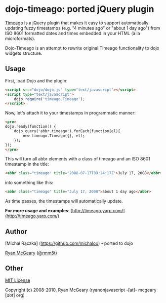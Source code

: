 # dojo-timeago: ported jQuery plugin

<a href="https://github.com/rmm5t/jquery-timeago">Timeago</a> is a jQuery plugin that makes it easy to support automatically updating
fuzzy timestamps (e.g. "4 minutes ago" or "about 1 day ago") from ISO 8601
formatted dates and times embedded in your HTML (à la microformats).

Dojo-Timeago is an attempt to rewrite original Timeago functionality to dojo widgets structure.

## Usage

First, load Dojo and the plugin:

```html
<script src="dojo/dojo.js" type="text/javascript"></script>
<script type="text/javascript">
    dojo.require('timeago.Timeago');
</script>
```

Now, let's attach it to your timestamps in programmatic manner:

```html
<pre>
dojo.ready(function() {
    dojo.query('abbr.timeago').forEach(function(el){
        new timeago.Timeago({}, el);
    });
});
</pre>
```

This will turn all abbr elements with a class of timeago and an ISO 8601 timestamp in the title:

```html
<abbr class="timeago" title="2008-07-17T09:24:17Z">July 17, 2008</abbr>
```

into something like this:

```html
<abbr class="timeago" title="July 17, 2008">about 1 day ago</abbr>
```

As time passes, the timestamps will automatically update.

**For more usage and examples**: [http://timeago.yarp.com/](http://timeago.yarp.com/)


## Author

[Michał Rączka] (https://github.com/michaloo) - ported to dojo

[Ryan McGeary](http://ryan.mcgeary.org) ([@rmm5t](http://twitter.com/rmm5t))

## Other

[MIT License](http://www.opensource.org/licenses/mit-license.php)

Copyright (c) 2008-2010, Ryan McGeary (ryanonjavascript -[at]- mcgeary [*dot*] org)
